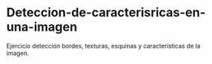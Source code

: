 # Deteccion-de-caracterisricas-en-una-imagen
Ejercicio detección bordes, texturas, esquinas y características de la imagen.  
